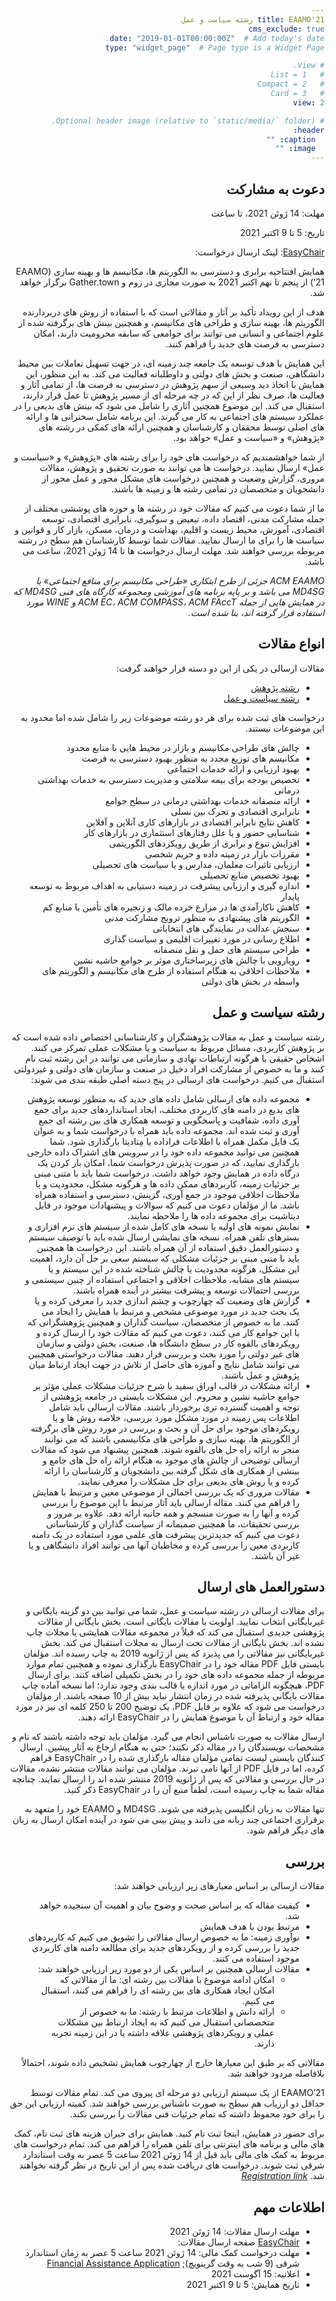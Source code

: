 ```yaml
---
title: EAAMO'21 رشته سیاست و عمل
cms_exclude: true
date: "2019-01-01T00:00:00Z"  # Add today's date.
type: "widget_page"  # Page type is a Widget Page

# View.
#   1 = List
#   2 = Compact
#   3 = Card
view: 2

# Optional header image (relative to `static/media/` folder).
header:
  caption: ""
  image: ""
---
```

<html dir="rtl">
  
## دعوت به مشارکت

مهلت: 14 ژوئن 2021، تا ساعت

تاریخ: 5 تا 9 اکتبر 2021

[EasyChair](https://easychair.org/conferences/?conf=eaamo21): لینک ارسال درخواست:

همایش افتتاحیه برابری و دسترسی به الگوریتم ها، مکانیسم ها و بهینه سازی (EAAMO ’21) از پنجم تا نهم اکتبر 2021 به صورت مجازی در زوم و Gather.town برگزار خواهد شد.

هدف از این رویداد تأکید بر آثار و مقالاتی است که با استفاده از روش های دربردارنده الگوریتم ها، بهینه سازی و طراحی های مکانیسم، و همچنین بینش های برگرفته شده از علوم اجتماعی و انسانی می توانند برای جوامعی که سابقه محرومیت دارند، امکان دسترسی به فرصت های جدید را فراهم کنند.

این همایش با هدف توسعه یک جامعه چند زمینه ای، در جهت تسهیل تعاملات بین محیط دانشگاهی، صنعت و بخش های دولتی و داوطلبانه فعالیت می کند. به این منظور، این همایش با اتخاذ دید وسیعی از سهم پژوهش در دسترسی به فرصت ها، از تمامی آثار و فعالیت ها، صرف نظر از این که در چه مرحله ای از مسیر پژوهش تا عمل قرار دارند، استقبال می کند. این موضوع همچنین آثاری را شامل می شود که بینش های بدیعی را در عملکرد سیستم های اجتماعی به کار می گیرند. این برنامه شامل سخنرانی ها و ارائه های اصلی توسط محققان و کارشناسان و همچنین ارائه های کمکی در رشته های «پژوهش» و «سیاست و عمل» خواهد بود.

از شما خواهشمندیم که درخواست های خود را برای رشته های «پژوهش» و «سیاست و عمل» ارسال نمایید. درخواست ها می توانند به صورت تحقیق و پژوهش، مقالات مروری، گزارش وضعیت و همچنین درخواست های مشکل محور و عمل محور از دانشجویان و متخصصان در تمامی رشته ها و زمینه ها باشند.

ما از شما دعوت می کنیم که مقالات خود در رشته ها و حوزه های پوششی مختلف از جمله مشارکت مدنی، اقتصاد داده، تبعیض و سوگیری، نابرابری اقتصادی، توسعه اقتصادی، آموزش، محیط زیست و اقلیم، بهداشت و درمان، مسکن، بازار کار و قوانین و سیاست ها را برای ما ارسال نمایید. مقالات شما توسط کارشناسان هم سطح در رشته مربوطه بررسی خواهند شد. مهلت ارسال درخواست ها تا 14 ژوئن 2021، ساعت  می باشد.

*ACM EAAMO جزئی از طرح ابتکاری «طراحی مکانیسم برای منافع اجتماعی» یا MD4SG می باشد و بر پایه برنامه های آموزشی ومجموعه کارگاه های فنی MD4SG که در همایش هایی از جمله ACM EC، ACM COMPASS، ACM FAccT و WINE مورد استفاده قرار گرفته اند، بنا شده است.*

## انواع مقالات

مقالات ارسالی در یکی از این دو دسته قرار خواهند گرفت:
- [رشته پژوهش](https://eaamo2021.eaamo.org/cfpresearchfarsi/)
- [رشته سیاست و عمل](https://eaamo2021.eaamo.org/cfppolicyfarsi/)
 

درخواست های ثبت شده برای هر دو رشته موضوعات زیر را شامل شده اما محدود به این موضوعات نیستند.
- چالش های طراحی مکانیسم و بازار در محیط هایی با منابع محدود
- مکانیسم های توزیع مجدد به منظور بهبود دسترسی به فرصت
- بهبود ارزیابی و ارائه خدمات اجتماعی
- تخصیص بودجه برای بیمه سلامتی و مدیریت دسترسی به خدمات بهداشتی درمانی
- ارائه منصفانه خدمات بهداشتی درمانی در سطح جوامع
- نابرابری اقتصادی و تحرک بین نسلی
- کاهش نتایج نابرابر اقتصادی در بازارهای کاری آنلاین و آفلاین
- شناسایی حضور و یا علل رفتارهای استثماری در بازارهای کار
- افزایش تنوع و برابری از طریق رویکردهای الگوریتمی
- مقررات بازار در زمینه داده و حریم شخصی
- ارزیابی تاثیرات معلمان، مدارس و یا سیاست های تحصیلی
- بهبود تخصیص منابع تحصیلی
- اندازه گیری و ارزیابی پیشرفت در زمینه دستیابی به اهداف مربوط به توسعه پایدار
- کاهش ناکارآمدی ها در مزارع خرده مالک و زنجیره های تأمین با منابع کم
- الگوریتم های پیشنهادی به منظور ترویج مشارکت مدنی
- سنجش عدالت در نمایندگی های انتخاباتی
- اطلاع رسانی در مورد تغییرات اقلیمی و سیاست گذاری
- طراحی سیستم های حمل و نقل منصفانه
- رویارویی با چالش های زیرساختاری موثر بر جوامع حاشیه نشین
- ملاحظات اخلاقی به هنگام استفاده از طرح های مکانیسم و الگوریتم های واسطه در بخش های دولتی

## رشته سیاست و عمل

رشته سیاست و عمل به مقالات پژوهشگران و کارشناسانی اختصاص داده شده است که بر پژوهش کاربردی، مسائل مربوط به سیاست و یا مشکلات عملی تمرکز می کنند. اشخاص حقیقی با هرگونه ارتباطات نهادی و سازمانی می توانند در این رشته ثبت نام کنند و ما به خصوص از مشارکت افراد دخیل در صنعت و سازمان های دولتی و غیردولتی استقبال می کنیم. درخواست های ارسالی در پنج دسته اصلی طبقه بندی می شوند:

- مجموعه داده های ارسالی شامل داده های جدید که به منظور توسعه پژوهش های بدیع در دامنه های کاربردی مختلف، ایجاد استانداردهای جدید برای جمع آوری داده، شفافیت و پاسخگویی و توسعه همکاری های بین رشته ای جمع آوری و ثبت شده اند. مجموعه داده باید همراه با درخواست شما و به عنوان یک فایل مکمل همراه با اطلاعات فراداده یا مِتادیتا بارگذاری شود. شما همچنین می توانید مجموعه داده خود را در سرویس های اشتراک داده خارجی بارگذاری نمایید، که در صورت پذیرش درخواست شما، امکان باز کردن یک درگاه داده در همایش وجود خواهد داشت. درخواست شما باید با متنی مبنی بر جزئیات زمینه، کاربردهای ممکن داده ها و هرگونه مشکل، محدودیت و یا ملاحظات اخلاقی موجود در جمع آوری، گزینش، دسترسی و استفاده همراه باشد. ما از مؤلفان دعوت می کنیم که سوالات و پیشنهادات موجود در فایل دیتاشیت برای مجموعه داده ها را ملاحظه نمایند.
- نمایش نمونه های اولیه یا نسخه های کامل شده از سیستم های نرم افزاری و بسترهای تلفن همراه. نسخه های نمایشی ارسال شده باید با توصیف سیستم و دستورالعمل دقیق استفاده از آن همراه باشند. این درخواست ها همچنین باید با متنی مبنی بر جزئیات مشکلی که سیستم سعی بر حل آن دارد، اهمیت این مشکل، هرگونه محدودیت یا چالش شناخته شده در این سیستم و یا سیستم های مشابه، ملاحظات اخلاقی و اجتماعی استفاده از چنین سیستمی و بررسی احتمالات توسعه و پیشرفت بیشتر در آینده همراه باشند.
- گزارش های وضعیت که چهارچوب و چشم اندازی جدید را معرفی کرده و یا یک بحث جدید در مورد موضوعی مشخص و مرتبط با همایش را ایجاد می کنند. ما به خصوص از متخصصان، سیاست گذاران و همچنین پژوهشگرانی که با این جوامع کار می کنند، دعوت می کنیم که مقالات خود را ارسال کرده و رویکردهای بالقوه کار در سطح دانشگاه ها، صنعت، بخش دولتی و سازمان های غیر دولتی را مورد بحث و بررسی قرار دهند. مقالات درخواستی همچنین می توانند شامل نتایج و آموزه های حاصل از تلاش در جهت ایجاد ارتباط میان پژوهش و عمل باشند.
- ارائه مشکلات در قالب اوراق سفید با شرح جزئیات مشکلات عملی مؤثر بر جوامع حاشیه نشین و محروم. این مشکلات بایستی در جامعه پژوهشی از توجه و اهمیت گسترده تری برخوردار باشند. مقالات ارسالی باید شامل اطلاعات پس زمینه در مورد مشکل مورد بررسی، خلاصه روش ها و یا رویکردهای موجود برای حل آن و بحث و بررسی در مورد روش های برگرفته از الگوریتم ها، بهینه سازی و طراحی های مکانیسمی باشند که می توانند منجر به ارائه راه حل های بالقوه شوند. همچنین پیشنهاد می شود که مقالات ارسالی توضیحی از چالش های موجود به هنگام ارائه راه حل های جامع و بینشی از همکاری های شکل گرفته بین دانشجویان و کارشناسان را ارائه کرده و یا روش های بدیعی برای حل مشکلات را معرفی نمایند.
- مقالات مروری که یک بررسی اجمالی از موضوعی معین و مرتبط با همایش را فراهم می کنند. مقاله ارسالی باید آثار مرتبط با این موضوع را بررسی کرده و آنها را به صورت منسجم و همه جانبه ارائه دهد. علاوه بر مرور و بررسی تحقیقات، ما همچنین صمیمانه از سیاست گذاران و کارشناسانی دعوت می کنیم که جدیدترین پیشرفت های علمی مورد استفاده در یک دامنه کاربردی معین را بررسی کرده و مخاطبان آنها می توانند افراد دانشگاهی و یا غیر آن باشند.

## دستورالعمل های ارسال

برای مقالات ارسالی در رشته سیاست و عمل، شما می توانید بین دو گزینه بایگانی و غیربایگانی انتخاب نمایید. اولویت با مقالات بایگانی است. بخش بایگانی از مقالات پژوهشی جدیدی استقبال می کند که قبلاً در مجموعه مقالات همایشی یا مجلات چاپ نشده اند. بخش بایگانی از مقالات تحت ارسال به مجلات استقبال می کند. بخش غیربایگانی نیز مقالاتی را می پذیرد که پس از ژانویه 2019 به چاپ رسیده اند. مؤلفان بایستی فایل PDF مقاله خود را در EasyChair بارگذاری نموده و همچنین تمام موارد مربوطه از جمله مجموعه داده های خود را در بخش تکمیلی اضافه کنند. برای ارسال PDF، هیچگونه الزاماتی در مورد اندازه یا قالب بندی وجود ندارد؛ اما نسخه آماده چاپ مقالات بایگانی پذیرفته شده در زمان انتشار نباید بیش از 10 صفحه باشند. از مؤلفان درخواست می شود که علاوه بر فایل PDF، یک توضیح 200 تا 250 کلمه ای نیز در مورد مقاله خود و ارتباط آن با موضوع همایش را در EasyChair ارائه دهند.

ارسال مقالات به صورت ناشناس انجام می گیرد. مؤلفان باید توجه داشته باشند که نام و مشخصات نویسندگان را در مقاله ذکر نکنند؛ حتی به هنگام ارجاع به آثار پیشین. ارسال کنندگان بایستی لیست تمامی مؤلفان مقاله بارگذاری شده را در EasyChair فراهم کرده، اما در فایل PDF از آنها نامی نبرند. مؤلفان می توانند مقالات منتشر نشده، مقالات در حال بررسی و مقالاتی که پس از ژانویه 2019 منتشر شده اند را ارسال نمایند. چنانچه مقاله شما به چاپ رسیده است، لطفاً منبع آن را در EasyChair ذکر کنید.

تنها مقالات به زبان انگلیسی پذیرفته می شوند. MD4SG و EAAMO خود را متعهد به برقراری اجتماعی چند زبانه می دانند و پیش بینی می شود در آینده امکان ارسال به زبان های دیگر فراهم شود.



## بررسی
 
 
مقالات ارسالی بر اساس معیارهای زیر ارزیابی خواهند شد:
- کیفیت مقاله که بر اساس صحت و وضوح بیان و اهمیت آن سنجیده خواهد شد.
- مرتبط بودن با هدف همایش
- نوآوری زمینه: ما به خصوص ارسال مقالاتی را تشویق می کنیم که کاربردهای جدید را بررسی کرده و از رویکردهای جدید برای مطالعه دامنه های کاربردی موجود استفاده می کنند.
- مقالات ارسالی همچنین بر اساس یکی از دو مورد زیر ارزیابی خواهند شد:
  - امکان ادامه موضوع با مقالات بین رشته ای: ما از مقالاتی که امکان ایجاد همکاری های بین رشته ای را فراهم می کنند، استقبال می کنیم.
  - ارائه دانش و اطلاعات مرتبط با رشته: ما به خصوص از متخصصانی استقبال می کنیم که به ایجاد ارتباط بین مشکلات عملی و رویکردهای پژوهشی علاقه داشته یا در این زمینه تجربه دارند.

مقالاتی که بر طبق این معیارها خارج از چهارچوب همایش تشخیص داده شوند، احتمالاً بلافاصله مردود خواهند شد.

EAAMO’21 از یک سیستم ارزیابی دو مرحله ای پیروی می کند. تمام مقالات توسط حداقل دو ارزیاب هم سطح به صورت ناشناس بررسی خواهند شد. کمیته ارزیابی این حق را برای خود محفوظ داشته که تمام جزئیات فنی مقالات را بررسی نکند.

برای حضور در همایش، اینجا ثبت نام کنید. همایش برای جبران هزینه های ثبت نام، کمک های مالی و برنامه های اینترنتی برای تلفن همراه را فراهم می کند. تمام درخواست های مربوط به کمک های مالی باید قبل از 14 ژوئن 2021 ساعت 5 عصر به وقت استاندارد شرقی ثبت شوند. درخواست های دریافت شده پس از این تاریخ در نظر گرفته نخواهند شد. *[Registration link](https://eaamo2021.eaamo.org/registration)* 
 
## اطلاعات مهم

- مهلت ارسال مقالات: 14 ژوئن 2021 
- [EasyChair](https://easychair.org/conferences/?conf=eaamo21) صفحه ارسال مقالات:
- مهلت درخواست کمک مالی: 14 ژوئن 2021 ساعت 5 عصر به زمان استاندارد شرقی (9 شب به وقت گرینویچ); [Financial Assistance Application](https://forms.gle/AP9nmLStPzHSrqMv7)
- اعلانیه: 15 آگوست 2021
- تاریخ همایش: 5 تا 9 اکتبر 2021

